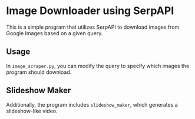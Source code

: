 # Image Downloader using SerpAPI

This is a simple program that utilizes SerpAPI to download images from Google Images based on a given query.

## Usage

In `image_scraper.py`, you can modify the query to specify which images the program should download.

## Slideshow Maker

Additionally, the program includes `slideshow_maker`, which generates a slideshow-like video.
